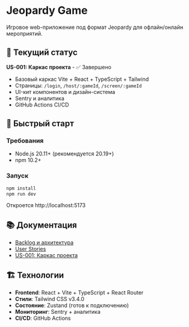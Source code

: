 # Jeopardy Game

Игровое web-приложение под формат Jeopardy для офлайн/онлайн мероприятий.

## 🎯 Текущий статус

**US-001: Каркас проекта** - ✅ Завершено

- Базовый каркас Vite + React + TypeScript + Tailwind
- Страницы: `/login`, `/host/:gameId`, `/screen/:gameId`
- UI-кит компонентов и дизайн-система
- Sentry и аналитика
- GitHub Actions CI/CD

## 🚀 Быстрый старт

### Требования
- Node.js 20.11+ (рекомендуется 20.19+)
- npm 10.2+

### Запуск
```bash
npm install
npm run dev
```

Откроется http://localhost:5173

## 📚 Документация

- [Backlog и архитектура](docs/backlog.md)
- [User Stories](docs/user-stories/)
- [US-001: Каркас проекта](docs/user-stories/US-001-scaffold.md)

## 🏗️ Технологии

- **Frontend**: React + Vite + TypeScript + React Router
- **Стили**: Tailwind CSS v3.4.0
- **Состояние**: Zustand (готов к подключению)
- **Мониторинг**: Sentry + аналитика
- **CI/CD**: GitHub Actions

